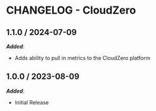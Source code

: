# CHANGELOG - CloudZero

## 1.1.0 / 2024-07-09

**_Added_**:

- Adds ability to pull in metrics to the CloudZero platform

## 1.0.0 / 2023-08-09

**_Added_**:

- Initial Release
